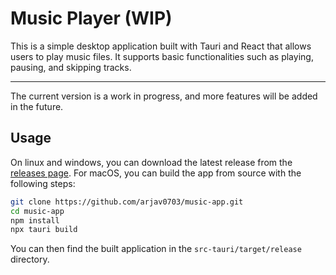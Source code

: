 # Music Player (WIP)

This is a simple desktop application built with Tauri and React that allows users to play music files. It supports basic functionalities such as playing, pausing, and skipping tracks.

---
The current version is a work in progress, and more features will be added in the future. 


## Usage
On linux and windows, you can download the latest release from the [releases page](https://github.com/arjav0703/music-app/releases). For macOS, you can build the app from source with the following steps:

```bash
git clone https://github.com/arjav0703/music-app.git
cd music-app
npm install
npx tauri build
```
You can then find the built application in the `src-tauri/target/release` directory.
